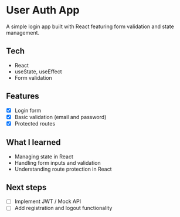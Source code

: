 # User Auth App

A simple login app built with React featuring form validation and state management.

## Tech
- React  
- useState, useEffect  
- Form validation

## Features
- [x] Login form  
- [x] Basic validation (email and password)  
- [x] Protected routes

## What I learned
- Managing state in React  
- Handling form inputs and validation  
- Understanding route protection in React

## Next steps
- [ ] Implement JWT / Mock API  
- [ ] Add registration and logout functionality
